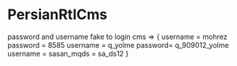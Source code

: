 # PersianRtlCms

password and username fake to login cms =>
{
  username = mohrez password = 8585 
  username = q_yolme password= q_909012_yolme
  username = sasan_mqds = sa_ds12
}
